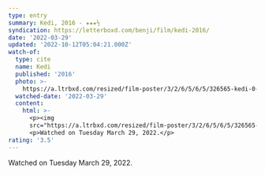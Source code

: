 ```yaml
---
type: entry
summary: Kedi, 2016 - ★★★½
syndication: https://letterboxd.com/benji/film/kedi-2016/
date: '2022-03-29'
updated: '2022-10-12T05:04:21.000Z'
watch-of:
  type: cite
  name: Kedi
  published: '2016'
  photo: >-
    https://a.ltrbxd.com/resized/film-poster/3/2/6/5/6/5/326565-kedi-0-600-0-900-crop.jpg?v=6f26cdd991
  watched-date: '2022-03-29'
  content:
    html: >-
      <p><img
      src="https://a.ltrbxd.com/resized/film-poster/3/2/6/5/6/5/326565-kedi-0-600-0-900-crop.jpg?v=6f26cdd991"/></p>
      <p>Watched on Tuesday March 29, 2022.</p>
rating: '3.5'
---
```

Watched on Tuesday March 29, 2022.
